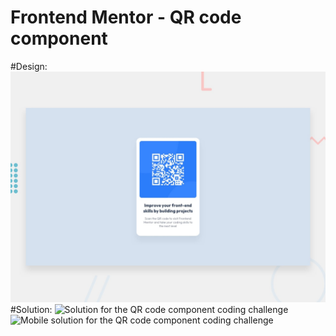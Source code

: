 # Frontend Mentor - QR code component

#Design:
![Design preview for the QR code component coding challenge](./design/desktop-preview.jpg)
#Solution:
![Solution for the QR code component coding challenge](./design/desktop-solution.jpg)
![Mobile solution for the QR code component coding challenge](./design/mobile-solution.jpg)
